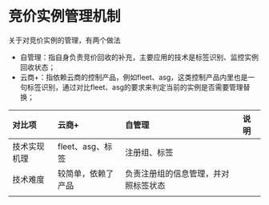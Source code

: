 # 竞价实例管理机制

关于对竞价实例的管理，有两个做法

* 自管理：指自身负责竞价回收的补充，主要应用的技术是标签识别、监控实例回收状态；
* 云商+：指依赖云商的控制产品，例如fleet、asg，这类控制产品内里也是一句标签识别，通过对比fleet、asg的要求来判定当前的实例是否需要管理替换；

| 对比项 | 云商+ | 自管理 | 说明 |
| :--- | :--- | :--- | :--- |
| 技术实现机理 | fleet、asg、标签 | 注册组、标签 |  |
| 技术难度 | 较简单，依赖了产品 | 负责注册组的信息管理，并对照标签状态 |  |
|  |  |  |  |

